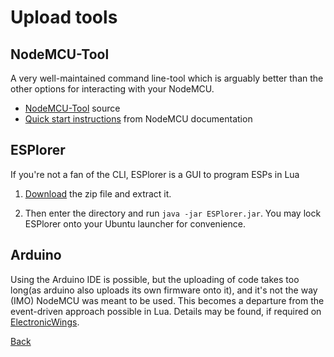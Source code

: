 # Upload tools
## NodeMCU-Tool
A very well-maintained command line-tool which is arguably better than the other options for interacting with your NodeMCU.
- [NodeMCU-Tool] source
- [Quick start instructions][instr] from NodeMCU documentation

[NodeMCU-Tool]:https://github.com/andidittrich/NodeMCU-Tool
[instr]:https://nodemcu.readthedocs.io/en/master/getting-started/#nodemcu-tool

## ESPlorer
If you're not a fan of the CLI, ESPlorer is a GUI to program ESPs in Lua
1. [Download][dwld-link] the zip file and extract it.

[dwld-link]:http://esp8266.ru/esplorer-latest/?f=ESPlorer.zip

2. Then enter the directory and run `java -jar ESPlorer.jar`. You may lock ESPlorer onto your Ubuntu launcher for convenience.

## Arduino
Using the Arduino IDE is possible, but the uploading of code takes too long(as arduino also uploads its own firmware onto it), and it's not the way (IMO) NodeMCU was meant to be used.
This becomes a departure from the event-driven approach possible in Lua. Details may be found, if required on [ElectronicWings](https://www.electronicwings.com/nodemcu/arduino-ide).

[Back](./README.md)
